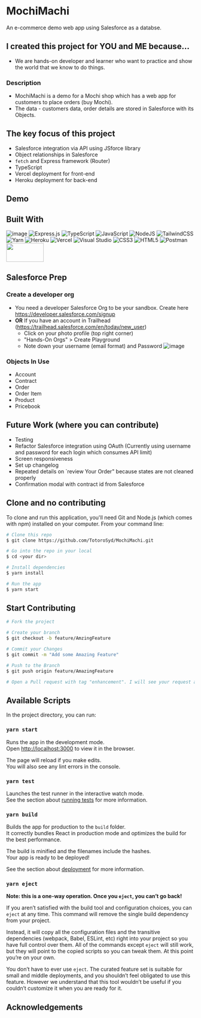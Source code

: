 # MochiMachi 
An e-commerce demo web app using Salesforce as a databse.
## I created this project for YOU and ME because...
- We are hands-on developer and learner who want to practice and show the world that we know to do things.
### Description
- MochiMachi is a demo for a Mochi shop which has a web app for customers to place orders (buy Mochi). 
- The data - customers data, order details are stored in Salesforce with its Objects.
## The key focus of this project
  + Salesforce integration via API using JSforce library 
  + Object relationships in Salesforce
  + `fetch` and Express framework (Router)
  + TypeScript
  + Vercel deployment for front-end
  + Heroku deployment for back-end
## Demo
## Built With
![image](https://user-images.githubusercontent.com/61923601/179989333-c1e3df95-8b07-4083-be1c-266cee383764.png)
![Express.js](https://img.shields.io/badge/express.js-%23404d59.svg?style=for-the-badge&logo=express&logoColor=%2361DAFB)
![TypeScript](https://img.shields.io/badge/typescript-%23007ACC.svg?style=for-the-badge&logo=typescript&logoColor=white)
![JavaScript](https://img.shields.io/badge/javascript-%23323330.svg?style=for-the-badge&logo=javascript&logoColor=%23F7DF1E)
![NodeJS](https://img.shields.io/badge/node.js-6DA55F?style=for-the-badge&logo=node.js&logoColor=white)
![TailwindCSS](https://img.shields.io/badge/tailwindcss-%2338B2AC.svg?style=for-the-badge&logo=tailwind-css&logoColor=white)
![Yarn](https://img.shields.io/badge/yarn-%232C8EBB.svg?style=for-the-badge&logo=yarn&logoColor=white)
![Heroku](https://img.shields.io/badge/heroku-%23430098.svg?style=for-the-badge&logo=heroku&logoColor=white)
![Vercel](https://img.shields.io/badge/vercel-%23000000.svg?style=for-the-badge&logo=vercel&logoColor=white)
![Visual Studio](https://img.shields.io/badge/Visual%20Studio-5C2D91.svg?style=for-the-badge&logo=visual-studio&logoColor=white)
![CSS3](https://img.shields.io/badge/css3-%231572B6.svg?style=for-the-badge&logo=css3&logoColor=white)
![HTML5](https://img.shields.io/badge/html5-%23E34F26.svg?style=for-the-badge&logo=html5&logoColor=white)
![Postman](https://img.shields.io/badge/Postman-FF6C37?style=for-the-badge&logo=postman&logoColor=white)
<img src="https://jsforce.github.io/images/jsforce-logo-trans.png" width="100" height="50">
## Salesforce Prep
### Create a developer org 
- You need a developer Salesforce Org to be your sandbox. Create here https://developer.salesforce.com/signup
- **OR** If you have an account in Trailhead (https://trailhead.salesforce.com/en/today/new_user)
   - Click on your photo profile (top right corner)
   - "Hands-On Orgs" > Create Playground
   - Note down your username (email format) and Password
 ![image](https://user-images.githubusercontent.com/61923601/180001516-b461c169-0ff9-40e9-ab9f-03b9bd76b7c0.png)
### Objects In Use
- Account
- Contract
- Order
- Order Item
- Product
- Pricebook
## Future Work (where you can contribute)
- Testing
- Refactor Salesforce integration using OAuth (Currently using username and password for each login which consumes API limit)
- Screen responsiveness
- Set up changelog
- Repeated details on `review Your Order" because states are not cleaned properly
- Confirmation modal with contract id from Salesforce

## Clone and no contributing
To clone and run this application, you'll need Git and Node.js (which comes with npm) installed on your computer. From your command line:
```bash
# Clone this repo
$ git clone https://github.com/TotoroSyd/MochiMachi.git

# Go into the repo in your local
$ cd <your dir>

# Install dependencies
$ yarn install

# Run the app
$ yarn start
```
## Start Contributing
```bash
# Fork the project

# Create your branch 
$ git checkout -b feature/AmzingFeature

# Commit your Changes 
$ git commit -m "Add some Amazing Feature"

# Push to the Branch
$ git push origin feature/AmazingFeature

# Open a Pull request with tag "enhancement". I will see your request and I will review to merge.
```
## Available Scripts

In the project directory, you can run:

### `yarn start`

Runs the app in the development mode.\
Open [http://localhost:3000](http://localhost:3000) to view it in the browser.

The page will reload if you make edits.\
You will also see any lint errors in the console.

### `yarn test`

Launches the test runner in the interactive watch mode.\
See the section about [running tests](https://facebook.github.io/create-react-app/docs/running-tests) for more information.

### `yarn build`

Builds the app for production to the `build` folder.\
It correctly bundles React in production mode and optimizes the build for the best performance.

The build is minified and the filenames include the hashes.\
Your app is ready to be deployed!

See the section about [deployment](https://facebook.github.io/create-react-app/docs/deployment) for more information.

### `yarn eject`

**Note: this is a one-way operation. Once you `eject`, you can’t go back!**

If you aren’t satisfied with the build tool and configuration choices, you can `eject` at any time. This command will remove the single build dependency from your project.

Instead, it will copy all the configuration files and the transitive dependencies (webpack, Babel, ESLint, etc) right into your project so you have full control over them. All of the commands except `eject` will still work, but they will point to the copied scripts so you can tweak them. At this point you’re on your own.

You don’t have to ever use `eject`. The curated feature set is suitable for small and middle deployments, and you shouldn’t feel obligated to use this feature. However we understand that this tool wouldn’t be useful if you couldn’t customize it when you are ready for it.
## Acknowledgements

